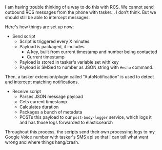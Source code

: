 I am having trouble thinking of a way to do this with RCS. We cannot send outbound RCS messages from the phone with tasker... I don't think. But we should still be able to intercept messages.

Here's how things are set up now:
  * Send script
    * Script is triggered every X minutes
    * Payload is packaged, it includes
      * A key, built from current timestamp and number being contacted
      * Current timestamp
    * Payload is stored in tasker's variable set with key
    * Payload is SMSed to number as JSON string with `#echo` command.

Then, a tasker extension/plugin called "AutoNotification" is used to detect and intercept matching notifications.
  * Receive script
    * Parses JSON message payload
    * Gets current timestamp
    * Calculates duration
    * Packages a bunch of metadata
    * POSTs this payload to our `post-body-logger` service, which logs it and has those logs forwarded to elasticsearch

Throughout this process, the scripts send their own processing logs to my Google Voice number with tasker's SMS api so that I can tell what went wrong and where things hang/crash. 